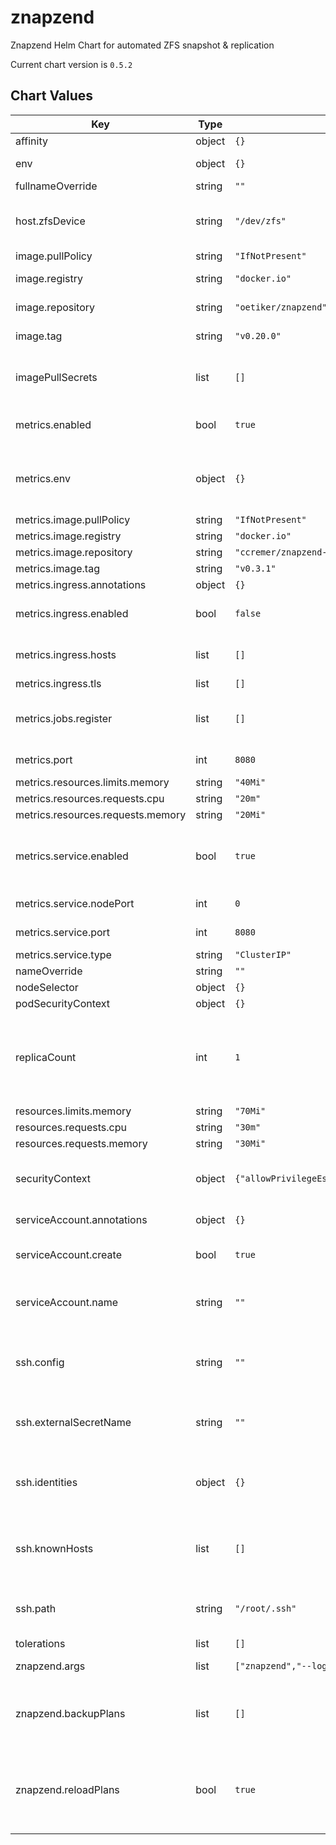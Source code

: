 znapzend
========
Znapzend Helm Chart for automated ZFS snapshot & replication

Current chart version is `0.5.2`





## Chart Values

| Key | Type | Default | Description |
|-----|------|---------|-------------|
| affinity | object | `{}` |  |
| env | object | `{}` | A dict with `KEY: VALUE` pairs |
| fullnameOverride | string | `""` |  |
| host.zfsDevice | string | `"/dev/zfs"` | The device on the host which is used by the `zfs` binary within the container |
| image.pullPolicy | string | `"IfNotPresent"` |  |
| image.registry | string | `"docker.io"` | Znapzend image registry |
| image.repository | string | `"oetiker/znapzend"` | Znapzend image repository |
| image.tag | string | `"v0.20.0"` | Znapzend image tag (version) |
| imagePullSecrets | list | `[]` | List of image pull secrets if you use a privately hosted image |
| metrics.enabled | bool | `true` | Enable the metrics exporter for Prometheus |
| metrics.env | object | `{}` | A dict with `KEY: VALUE` pairs as environment variables for the exporter |
| metrics.image.pullPolicy | string | `"IfNotPresent"` |  |
| metrics.image.registry | string | `"docker.io"` | Image registry |
| metrics.image.repository | string | `"ccremer/znapzend-exporter"` | Image repository |
| metrics.image.tag | string | `"v0.3.1"` | Exporter image tag |
| metrics.ingress.annotations | object | `{}` |  |
| metrics.ingress.enabled | bool | `false` | Useful if your Prometheus is outside of the cluster |
| metrics.ingress.hosts | list | `[]` | See Kubernetes Docs for a guide to setup TLS on Ingress |
| metrics.ingress.tls | list | `[]` |  |
| metrics.jobs.register | list | `[]` | String list of datasets that should be registered right at startup |
| metrics.port | int | `8080` | Container port to bind |
| metrics.resources.limits.memory | string | `"40Mi"` |  |
| metrics.resources.requests.cpu | string | `"20m"` |  |
| metrics.resources.requests.memory | string | `"20Mi"` |  |
| metrics.service.enabled | bool | `true` | Whether to enable a Service object for metrics endpoint if metrics.enabled is true |
| metrics.service.nodePort | int | `0` | NodePort if service type is not ClusterIP |
| metrics.service.port | int | `8080` | Port on which the service is reachable |
| metrics.service.type | string | `"ClusterIP"` |  |
| nameOverride | string | `""` |  |
| nodeSelector | object | `{}` |  |
| podSecurityContext | object | `{}` |  |
| replicaCount | int | `1` | Only increase if you have multiple Nodes with AntiAffinity, otherwise it does not make sense to run > 1 replicas on the same node |
| resources.limits.memory | string | `"70Mi"` |  |
| resources.requests.cpu | string | `"30m"` |  |
| resources.requests.memory | string | `"30Mi"` |  |
| securityContext | object | `{"allowPrivilegeEscalation":true,"privileged":true}` | The current image requires to run privileged in order to access ZFS |
| serviceAccount.annotations | object | `{}` | Annotations to add to the service account |
| serviceAccount.create | bool | `true` | Specifies whether a service account should be created |
| serviceAccount.name | string | `""` | If not set and create is true, a name is generated using the fullname template |
| ssh.config | string | `""` | `ssh_config(5)`-compatible file content to configure SSH options when connecting |
| ssh.externalSecretName | string | `""` | Set this value if you provide your own secret with SSH config |
| ssh.identities | object | `{}` | Provide a private key for each SSH identity, see [values.yaml](./values.yaml) for an example |
| ssh.knownHosts | list | `[]` | List of `{host, pubKey}` dicts where the public key of each host is configured |
| ssh.path | string | `"/root/.ssh"` | Path where your SSH config and identities get mounted in the container |
| tolerations | list | `[]` |  |
| znapzend.args | list | `["znapzend","--logto=/dev/stdout","--autoCreation"]` | List of command arguments |
| znapzend.backupPlans | list | `[]` | List of backup plans to create/ensure on startup, see [values.yaml](./values.yaml) for an example |
| znapzend.reloadPlans | bool | `true` | Whether znapzend should reload the `znapzend.backupPlans` after modifying them. Creates additional RBAC roles for the `serviceAccount.name` |
